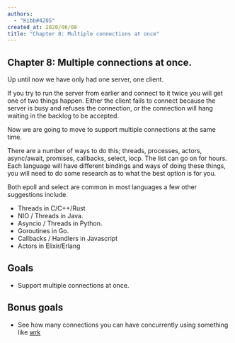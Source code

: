 ```yaml
---
authors:
  - "Kibb#4205"
created_at: 2020/06/08
title: "Chapter 8: Multiple connections at once"
---
```


## Chapter 8: Multiple connections at once.

Up until now we have only had one server, one client. 

If you try to run the server from earlier and connect to it twice you will get one of two things happen. Either the client
fails to connect because the server is busy and refuses the connection, or the connection will hang waiting in the backlog 
to be accepted.

Now we are going to move to support multiple connections at the same time.

There are a number of ways to do this; threads, processes, actors, async/await, promises, callbacks, select, iocp. The list can 
go on for hours. Each language will have different bindings and ways of doing these things, you will need to do some research as to 
what the best option is for you.

Both epoll and select are common in most languages a few other suggestions include.

- Threads in C/C++/Rust
- NIO / Threads in Java.
- Asyncio / Threads in Python.
- Goroutines in Go.
- Callbacks / Handlers in Javascript
- Actors in Elixir/Erlang

## Goals

- Support multiple connections at once.

## Bonus goals

- See how many connections you can have concurrently using something like [wrk](https://github.com/wg/wrk)